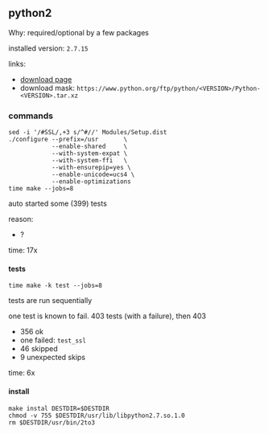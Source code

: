 ## python2

Why: required/optional by a few packages

installed version: `2.7.15`

links:

- [download page](https://www.python.org/ftp/python/)
- download mask: `https://www.python.org/ftp/python/<VERSION>/Python-<VERSION>.tar.xz`

### commands

```
sed -i '/#SSL/,+3 s/^#//' Modules/Setup.dist
./configure --prefix=/usr       \
            --enable-shared     \
            --with-system-expat \
            --with-system-ffi   \
            --with-ensurepip=yes \
            --enable-unicode=ucs4 \
            --enable-optimizations
time make --jobs=8
```

auto started some (399) tests

reason:

- ?

time: 17x

#### tests

`time make -k test --jobs=8`

tests are run sequentially

one test is known to fail. 403 tests (with a failure), then 403

- 356 ok
- one failed: `test_ssl`
- 46 skipped
- 9 unexpected skips

time: 6x

#### install

```
make instal DESTDIR=$DESTDIR
chmod -v 755 $DESTDIR/usr/lib/libpython2.7.so.1.0
rm $DESTDIR/usr/bin/2to3
```
